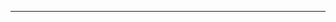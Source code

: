<!--
CO_OP_TRANSLATOR_METADATA:
{
  "original_hash": "cffce88f960004dcc957455277e790f9",
  "translation_date": "2025-08-27T23:42:33+00:00",
  "source_file": "03-GettingStarted/05-stdio-server/README.md",
  "language_code": "zh"
}
-->


---

